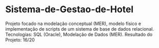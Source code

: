 # Sistema-de-Gestao-de-Hotel
Projeto focado na modelação conceptual (MER), modelo físico e implementação de scripts de um sistema de base de dados relacional. Tecnologias: SQL (Oracle), Modelação de Dados (MER). Resultado do Projeto: 16/20
